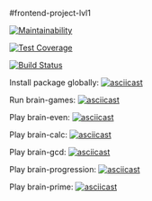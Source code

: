 #frontend-project-lvl1

[![Maintainability](https://api.codeclimate.com/v1/badges/a99a88d28ad37a79dbf6/maintainability)](https://codeclimate.com/github/codeclimate/codeclimate/maintainability)

[![Test Coverage](https://api.codeclimate.com/v1/badges/a99a88d28ad37a79dbf6/test_coverage)](https://codeclimate.com/github/codeclimate/codeclimate/test_coverage)

[![Build Status](https://travis-ci.org/vandrusha/frontend-project-lvl1.svg?branch=master)](https://travis-ci.org/vandrusha/frontend-project-lvl1)

Install package globally:
[![asciicast](https://asciinema.org/a/mXOB7KpTOxYv9n7ydGrPHMtuw.png)](https://asciinema.org/a/mXOB7KpTOxYv9n7ydGrPHMtuw)

Run brain-games:
[![asciicast](https://asciinema.org/a/TD6vNDPf7wGSg1NjaobmMeF1g.png)](https://asciinema.org/a/TD6vNDPf7wGSg1NjaobmMeF1g)

Play brain-even:
[![asciicast](https://asciinema.org/a/pNTUz0vcZMeJrTysMGjy4I7Up.png)](https://asciinema.org/a/pNTUz0vcZMeJrTysMGjy4I7Up)

Play brain-calc:
[![asciicast](https://asciinema.org/a/5aqnfsrRddNAb1R6Fr2gJ99ER.png)](https://asciinema.org/a/5aqnfsrRddNAb1R6Fr2gJ99ER)

Play brain-gcd:
[![asciicast](https://asciinema.org/a/Sxp6Vg5vllQSW1pRgQxI43Pl5.png)](https://asciinema.org/a/Sxp6Vg5vllQSW1pRgQxI43Pl5)

Play brain-progression:
[![asciicast](https://asciinema.org/a/W4mC1sEHzArHYRveNUINYLZkv.png)](https://asciinema.org/a/W4mC1sEHzArHYRveNUINYLZkv)

Play brain-prime:
[![asciicast](https://asciinema.org/a/yejb2iuh3QyVaeJEA64DK5Hoj.png)](https://asciinema.org/a/yejb2iuh3QyVaeJEA64DK5Hoj)
